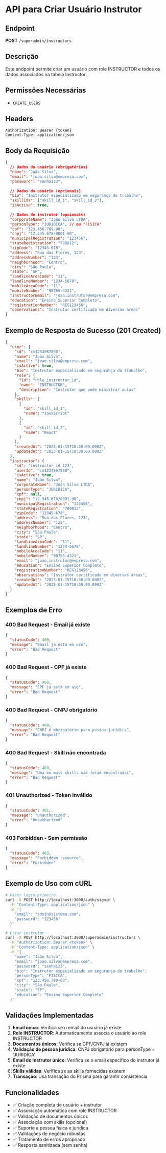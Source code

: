 # API para Criar Usuário Instrutor

## Endpoint

**POST** `/superadmin/instructors`

## Descrição

Este endpoint permite criar um usuário com role INSTRUCTOR e todos os dados associados na tabela Instructor.

## Permissões Necessárias

- `CREATE_USERS`

## Headers

```
Authorization: Bearer {token}
Content-Type: application/json
```

## Body da Requisição

```json
{
  // Dados do usuário (obrigatórios)
  "name": "João Silva",
  "email": "joao.silva@empresa.com",
  "password": "senha123",
  
  // Dados do usuário (opcionais)
  "bio": "Instrutor especializado em segurança do trabalho",
  "skillIds": ["skill_id_1", "skill_id_2"],
  "isActive": true,
  
  // Dados do instrutor (opcionais)
  "corporateName": "João Silva LTDA",
  "personType": "JURIDICA", // ou "FISICA"
  "cpf": "123.456.789-00",
  "cnpj": "12.345.678/0001-90",
  "municipalRegistration": "123456",
  "stateRegistration": "789012",
  "zipCode": "12345-678",
  "address": "Rua das Flores, 123",
  "addressNumber": "123",
  "neighborhood": "Centro",
  "city": "São Paulo",
  "state": "SP",
  "landlineAreaCode": "11",
  "landlineNumber": "1234-5678",
  "mobileAreaCode": "11",
  "mobileNumber": "98765-4321",
  "instructorEmail": "joao.instrutor@empresa.com",
  "education": "Ensino Superior Completo",
  "registrationNumber": "REG123456",
  "observations": "Instrutor certificado em diversas áreas"
}
```

## Exemplo de Resposta de Sucesso (201 Created)

```json
{
  "user": {
    "id": "cm1234567890",
    "name": "João Silva",
    "email": "joao.silva@empresa.com",
    "isActive": true,
    "bio": "Instrutor especializado em segurança do trabalho",
    "role": {
      "id": "role_instructor_id",
      "name": "INSTRUCTOR",
      "description": "Instrutor que pode ministrar aulas"
    },
    "skills": [
      {
        "id": "skill_id_1",
        "name": "JavaScript"
      },
      {
        "id": "skill_id_2",
        "name": "React"
      }
    ],
    "createdAt": "2025-01-15T10:30:00.000Z",
    "updatedAt": "2025-01-15T10:30:00.000Z"
  },
  "instructor": {
    "id": "instructor_id_123",
    "userId": "cm1234567890",
    "isActive": true,
    "name": "João Silva",
    "corporateName": "João Silva LTDA",
    "personType": "JURIDICA",
    "cpf": null,
    "cnpj": "12.345.678/0001-90",
    "municipalRegistration": "123456",
    "stateRegistration": "789012",
    "zipCode": "12345-678",
    "address": "Rua das Flores, 123",
    "addressNumber": "123",
    "neighborhood": "Centro",
    "city": "São Paulo",
    "state": "SP",
    "landlineAreaCode": "11",
    "landlineNumber": "1234-5678",
    "mobileAreaCode": "11",
    "mobileNumber": "98765-4321",
    "email": "joao.instrutor@empresa.com",
    "education": "Ensino Superior Completo",
    "registrationNumber": "REG123456",
    "observations": "Instrutor certificado em diversas áreas",
    "createdAt": "2025-01-15T10:30:00.000Z",
    "updatedAt": "2025-01-15T10:30:00.000Z"
  }
}
```

## Exemplos de Erro

### 400 Bad Request - Email já existe
```json
{
  "statusCode": 400,
  "message": "Email já está em uso",
  "error": "Bad Request"
}
```

### 400 Bad Request - CPF já existe
```json
{
  "statusCode": 400,
  "message": "CPF já está em uso",
  "error": "Bad Request"
}
```

### 400 Bad Request - CNPJ obrigatório
```json
{
  "statusCode": 400,
  "message": "CNPJ é obrigatório para pessoa jurídica",
  "error": "Bad Request"
}
```

### 400 Bad Request - Skill não encontrada
```json
{
  "statusCode": 400,
  "message": "Uma ou mais skills não foram encontradas",
  "error": "Bad Request"
}
```

### 401 Unauthorized - Token inválido
```json
{
  "statusCode": 401,
  "message": "Unauthorized",
  "error": "Unauthorized"
}
```

### 403 Forbidden - Sem permissão
```json
{
  "statusCode": 403,
  "message": "Forbidden resource",
  "error": "Forbidden"
}
```

## Exemplo de Uso com cURL

```bash
# Fazer login primeiro
curl -X POST http://localhost:3000/auth/signin \
  -H "Content-Type: application/json" \
  -d '{
    "email": "admin@sistema.com",
    "password": "123456"
  }'

# Criar instrutor
curl -X POST http://localhost:3000/superadmin/instructors \
  -H "Authorization: Bearer <token>" \
  -H "Content-Type: application/json" \
  -d '{
    "name": "João Silva",
    "email": "joao.silva@empresa.com",
    "password": "senha123",
    "bio": "Instrutor especializado em segurança do trabalho",
    "personType": "FISICA",
    "cpf": "123.456.789-00",
    "city": "São Paulo",
    "state": "SP",
    "education": "Ensino Superior Completo"
  }'
```

## Validações Implementadas

1. **Email único**: Verifica se o email do usuário já existe
2. **Role INSTRUCTOR**: Automaticamente associa o usuário ao role INSTRUCTOR
3. **Documentos únicos**: Verifica se CPF/CNPJ já existem
4. **Validação de pessoa jurídica**: CNPJ obrigatório para personType = 'JURIDICA'
5. **Email do instrutor único**: Verifica se o email específico do instrutor já existe
6. **Skills válidas**: Verifica se as skills fornecidas existem
7. **Transação**: Usa transação do Prisma para garantir consistência

## Funcionalidades

- ✅ Criação completa de usuário + instrutor
- ✅ Associação automática com role INSTRUCTOR
- ✅ Validação de documentos únicos
- ✅ Associação com skills (opcional)
- ✅ Suporte a pessoa física e jurídica
- ✅ Validações de negócio robustas
- ✅ Tratamento de erros apropriado
- ✅ Resposta sanitizada (sem senha)
